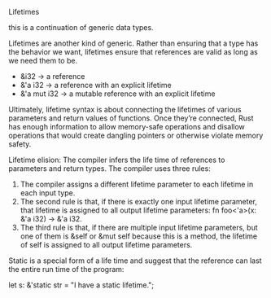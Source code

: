 Lifetimes

this is a continuation of generic data types.

Lifetimes are another kind of generic. Rather than ensuring that a type has the behavior we want, lifetimes ensure that references are valid as long as we need them to be.

 - &i32        -> a reference
 - &'a i32     -> a reference with an explicit lifetime
 - &'a mut i32 -> a mutable reference with an explicit lifetime

 Ultimately, lifetime syntax is about connecting the lifetimes of various parameters and return values of functions. Once they’re connected, Rust has enough information to allow memory-safe operations and disallow operations that would create dangling pointers or otherwise violate memory safety.

 Lifetime elision: The compiler infers the life time of references to parameters and return types. The compiler uses three rules:
 1. The compiler assigns a different lifetime parameter to each lifetime in each input type.
 2. The second rule is that, if there is exactly one input lifetime parameter, that lifetime is assigned to all output lifetime parameters: fn foo<'a>(x: &'a i32) -> &'a i32.
 3. The third rule is that, if there are multiple input lifetime parameters, but one of them is &self or &mut self because this is a method, the lifetime of self is assigned to all output lifetime parameters.

 Static is a special form of a life time and suggest that the reference can last the entire run time of the program:

 let s: &'static str = "I have a static lifetime.";

 